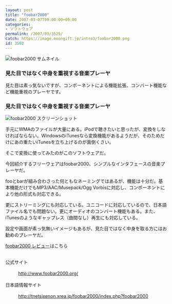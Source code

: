 ```yaml
---
layout: post
title: "foobar2000"
date: 2007-03-07T09:00:00+09:00
categories:
- ソフトウェア
permalink: /2007/03/3525/
catch: https://image.moongift.jp/intro3/foobar2000.png
id: 3502
---
```

 ![foobar2000 サムネイル](https://image.moongift.jp/intro3/foobar2000.t.png "foobar2000 サムネイル")
  

### 見た目ではなく中身を重視する音楽プレーヤ
  
見た目は素っ気ないですが、コンポーネントによる機能拡張、コンバート機能など機能重視のプレーヤです。  
<!--more-->  

### 見た目ではなく中身を重視する音楽プレーヤ
  

![foobar2000 スクリーンショット](https://image.moongift.jp/intro3/foobar2000.png "foobar2000 スクリーンショット")

  

手元にWMAのファイルが大量にある。iPodで聴きたいと思ったが、変換をしなければならない。WindowsのiTunesなら変換機能があるようだが、そのためだけにあの重たいiTunesを立ち上げるのが面倒くさい。

  

そこで変換に使ってみたのがこのソフトウェアだ。

  

今回紹介するフリーウェアはfoobar2000、シンプルなインタフェースの音楽プレーヤだ。

  

fooとbarが組み合わさった何ともなネーミングではあるが、機能は十分だ。基本機能だけでもMP3/AAC/Musepack/Ogg Vorbisに対応し、コンポーネントにより他の形式も対応できる。

  

更にストリーミングにも対応している。ユニコードに対応しているので、日本語ファイル名でも問題ない。更にオーディオのコンバート機能もある。また、iTunesのようなギャップレス（曲間なし）再生にも対応している。

  

設定や画面が素っ気無いイメージもあるが、見た目ではなく中身を取る方にはお勧めのプレーヤだ。

  

[foobar2000 レビュー](http://fw.moongift.jp/review/i-3526.html)はこちら

  
<dl>
<br><dt>公式サイト</dt>
<br><dd><a href="http://www.foobar2000.org/" target="_blank">http://www.foobar2000.org/</a></dd>
<br><dt>日本語情報サイト</dt>
<br><dd><a href="http://tnetsixenon.xrea.jp/foobar2000/index.php?foobar2000" target="_blank">http://tnetsixenon.xrea.jp/foobar2000/index.php?foobar2000</a></dd>
<br>
</dl>